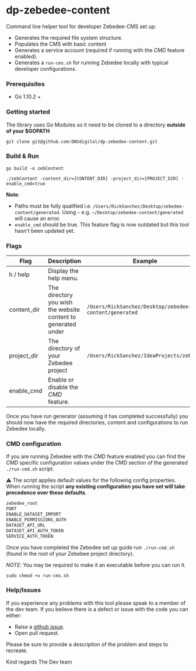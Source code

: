 # dp-zebedee-content

Command line helper tool for developer Zebedee-CMS set up:
 - Generates the required file system structure.
 - Populates the CMS with basic content
 - Generates a service account (required if running with the _CMD_ feature enabled).
 - Generates a `run-cms.sh` for running Zebedee locally with typical developer configurations.

### Prerequisites
- Go 1.10.2 +

### Getting started
The library uses Go Modules so it need to be cloned to a directory **outside of your $GOPATH**
```
git clone git@github.com:ONSdigital/dp-zebedee-content.git
```

### Build & Run
```
go build -o zebContent

./zebContent -content_dir=[CONTENT_DIR] -project_dir=[PROJECT_DIR] -enable_cmd=true
```

**Note**: 
 - Paths must be fully qualified i.e. `/Users/RickSanchez/Desktop/zebedee-content/generated`. Using `~` e.g. 
 `~/Desktop/zebedee-content/generated` will cause an error.
 - `enable_cmd` should be true. This feature flag is now outdated but this tool hasn't been updated yet. 

### Flags
| Flag         | Description                                                   | Example                                                |
| ------------ |---------------------------------------------------------------| ------------------------------------------------------ |
| h / help     | Display the help menu.                                        |                                                        |
| content_dir  | The directory you wish the website content to generated under | `/Users/RickSanchez/Desktop/zebedee-content/generated` |
| project_dir  | The  directory of your Zebedee project                        | `/Users/RickSanchez/IdeaProjects/zebedee`              |
| enable_cmd   | Enable or disable the _CMD_ feature.                          |                                                        |


Once you have run generator (assuming it has completed successfully) you should now have the required directories, content and configurations to run Zebedee locally.

### CMD configuration
If you are running Zebedee with the _CMD_ feature enabled you can find the _CMD_ specific configuration values under the CMD section of the generated `./run-cmd.sh` script.

:warning: The script applies default values for the following config properties. When running the script **any existing configuration you have set will take precedence over these defaults**.

```bash
zebedee_root
PORT
ENABLE_DATASET_IMPORT
ENABLE_PERMISSIONS_AUTH
DATASET_API_URL
DATASET_API_AUTH_TOKEN
SERVICE_AUTH_TOKEN
```

Once you have completed the Zebedee set up guide run `./run-cmd.sh` (found in the root of your Zebebee project directory).
 
_NOTE_: You may be required to make it an executable before you can run it.
```
sudo chmod +x run-cms.sh
```

### Help/Issues
If you experience any problems with this tool please speak to a member of the dev team. If you believe there is a defect or issue with the code you can either:
- Raise a [github issue][2].
- Open pull request.

Please be sure to provide a description of the problem and steps to recreate. 

Kind regards
The Dev team  

[1]: https://github.com/kardianos/govendor
[2]: https://github.com/ONSdigital/dp-zebedee-content/issues
